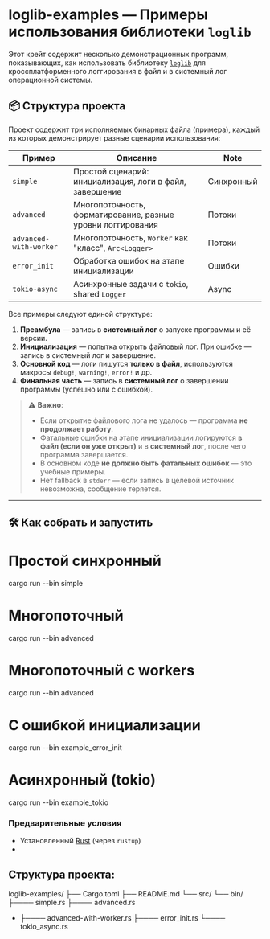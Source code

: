 # loglib-examples — Примеры использования библиотеки `loglib`

Этот крейт содержит несколько демонстрационных программ, показывающих, как использовать библиотеку [`loglib`](../loglib) для кроссплатформенного логгирования в файл и в системный лог операционной системы.

## 📦 Структура проекта

Проект содержит три исполняемых бинарных файла (примера), каждый из которых демонстрирует разные сценарии использования:

| Пример                 | Описание                                                    | Note       |  
|------------------------|-------------------------------------------------------------|------------|
| `simple`               | Простой сценарий: инициализация, логи в файл, завершение    | Синхронный |
| `advanced`             | Многопоточность, форматирование, разные уровни логгирования | Потоки     |
| `advanced-with-worker` | Многопоточность, `Worker` как "класс", `Arc<Logger>`        | Потоки     | 
| `error_init`           | Обработка ошибок на этапе инициализации                     | Ошибки     |
| `tokio-async`          | Асинхронные задачи с `tokio`, shared `Logger`               | Async      |

Все примеры следуют единой структуре:

1. **Преамбула** — запись в **системный лог** о запуске программы и её версии.
2. **Инициализация** — попытка открыть файловый лог. При ошибке — запись в системный лог и завершение.
3. **Основной код** — логи пишутся **только в файл**, используются макросы `debug!`, `warning!`, `error!` и др.
4. **Финальная часть** — запись в **системный лог** о завершении программы (успешно или с ошибкой).

> ⚠️ **Важно**:  
> - Если открытие файлового лога не удалось — программа **не продолжает работу**.  
> - Фатальные ошибки на этапе инициализации логируются **в файл (если он уже открыт)** и в **системный лог**, после чего программа завершается.  
> - В основном коде **не должно быть фатальных ошибок** — это учебные примеры.  
> - Нет fallback в `stderr` — если запись в целевой источник невозможна, сообщение теряется.

---

## 🛠️ Как собрать и запустить
# Простой синхронный
cargo run --bin simple

# Многопоточный
cargo run --bin advanced

# Многопоточный с workers
cargo run --bin advanced

# С ошибкой инициализации
cargo run --bin example_error_init

# Асинхронный (tokio)
cargo run --bin example_tokio

### Предварительные условия

- Установленный [Rust](https://www.rust-lang.org/ru) (через `rustup`)
- 
## Структура проекта:
  loglib-examples/
  ├── Cargo.toml
  ├── README.md
  └── src/
  └── bin/
  ├──── simple.rs
  ├──── advanced.rs
- ├──── advanced-with-worker.rs
  ├──── error_init.rs
  └──── tokio_async.rs